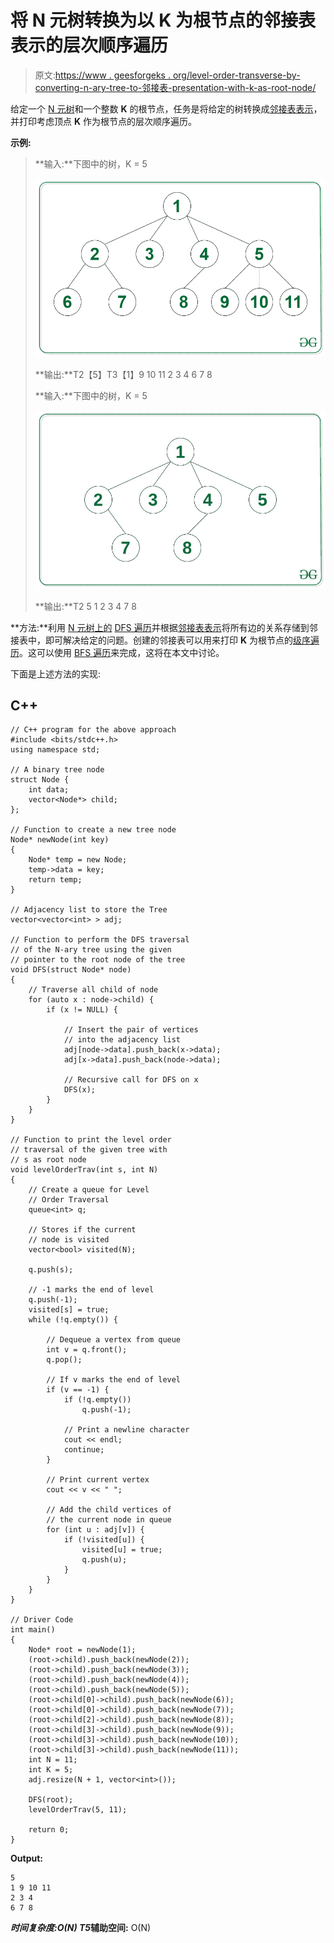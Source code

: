 # 将 N 元树转换为以 K 为根节点的邻接表表示的层次顺序遍历

> 原文:[https://www . geesforgeks . org/level-order-transverse-by-converting-n-ary-tree-to-邻接表-presentation-with-k-as-root-node/](https://www.geeksforgeeks.org/level-order-traversal-by-converting-n-ary-tree-into-adjacency-list-representation-with-k-as-root-node/)

给定一个 [N 元树](https://www.geeksforgeeks.org/generic-treesn-array-trees/)和一个整数 **K** 的根节点，任务是将给定的树转换成[邻接表表示](https://www.geeksforgeeks.org/graph-and-its-representations/)，并打印考虑顶点 **K** 作为根节点的层次顺序遍历。

**示例:**

> **输入:**下图中的树，K = 5
> 
> ![](img/00bcca9e3574a889d92a58e592fc7221.png)
> 
> **输出:**T2【5】T3【1】9 10 11
> 2 3 4
> 6 7 8
> 
> **输入:**下图中的树，K = 5
> 
> ![](img/55db359540f6c0473b8aa937c948b0cb.png)
> 
> **输出:**T2 5
> 1
> 2 3 4
> 7 8

**方法:**利用 [N 元树上的](https://www.geeksforgeeks.org/generic-treesn-array-trees/) [DFS 遍历](https://www.geeksforgeeks.org/depth-first-search-or-dfs-for-a-graph/)并根据[邻接表表示](https://www.geeksforgeeks.org/graph-and-its-representations/)将所有边的关系存储到邻接表中，即可解决给定的问题。创建的邻接表可以用来打印 **K** 为根节点的[级序遍历](https://www.geeksforgeeks.org/level-order-tree-traversal/)。这可以使用 [BFS 遍历](https://www.geeksforgeeks.org/breadth-first-search-or-bfs-for-a-graph/)来完成，这将在本文中讨论。

下面是上述方法的实现:

## C++

```
// C++ program for the above approach
#include <bits/stdc++.h>
using namespace std;

// A binary tree node
struct Node {
    int data;
    vector<Node*> child;
};

// Function to create a new tree node
Node* newNode(int key)
{
    Node* temp = new Node;
    temp->data = key;
    return temp;
}

// Adjacency list to store the Tree
vector<vector<int> > adj;

// Function to perform the DFS traversal
// of the N-ary tree using the given
// pointer to the root node of the tree
void DFS(struct Node* node)
{
    // Traverse all child of node
    for (auto x : node->child) {
        if (x != NULL) {

            // Insert the pair of vertices
            // into the adjacency list
            adj[node->data].push_back(x->data);
            adj[x->data].push_back(node->data);

            // Recursive call for DFS on x
            DFS(x);
        }
    }
}

// Function to print the level order
// traversal of the given tree with
// s as root node
void levelOrderTrav(int s, int N)
{
    // Create a queue for Level
    // Order Traversal
    queue<int> q;

    // Stores if the current
    // node is visited
    vector<bool> visited(N);

    q.push(s);

    // -1 marks the end of level
    q.push(-1);
    visited[s] = true;
    while (!q.empty()) {

        // Dequeue a vertex from queue
        int v = q.front();
        q.pop();

        // If v marks the end of level
        if (v == -1) {
            if (!q.empty())
                q.push(-1);

            // Print a newline character
            cout << endl;
            continue;
        }

        // Print current vertex
        cout << v << " ";

        // Add the child vertices of
        // the current node in queue
        for (int u : adj[v]) {
            if (!visited[u]) {
                visited[u] = true;
                q.push(u);
            }
        }
    }
}

// Driver Code
int main()
{
    Node* root = newNode(1);
    (root->child).push_back(newNode(2));
    (root->child).push_back(newNode(3));
    (root->child).push_back(newNode(4));
    (root->child).push_back(newNode(5));
    (root->child[0]->child).push_back(newNode(6));
    (root->child[0]->child).push_back(newNode(7));
    (root->child[2]->child).push_back(newNode(8));
    (root->child[3]->child).push_back(newNode(9));
    (root->child[3]->child).push_back(newNode(10));
    (root->child[3]->child).push_back(newNode(11));
    int N = 11;
    int K = 5;
    adj.resize(N + 1, vector<int>());

    DFS(root);
    levelOrderTrav(5, 11);

    return 0;
}
```

**Output:**

```
5 
1 9 10 11 
2 3 4 
6 7 8

```

***时间复杂度:**O(N)*
T5**辅助空间:** O(N)